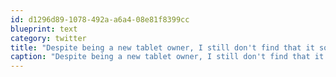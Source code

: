 ```yaml
---
id: d1296d89-1078-492a-a6a4-08e81f8399cc
blueprint: text
category: twitter
title: "Despite being a new tablet owner, I still don't find that it solves any technology 'problem' for me. Seems more like a toy"
caption: "Despite being a new tablet owner, I still don't find that it solves any technology 'problem' for me. Seems more like a toy"
---
```

